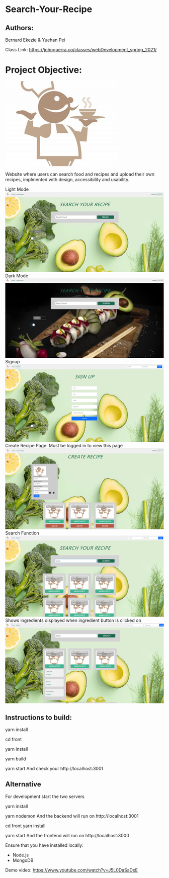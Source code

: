 # Search-Your-Recipe

## Authors:
Bernard Ekezie & Yuehan Pei

Class Link: https://johnguerra.co/classes/webDevelopment_spring_2021/

# Project Objective:
![Logo](screenshot/dishes.png)

Website where users can search food and recipes and upload their own recipes, implmented with design, accessibility and usability.

Light Mode
![Light](screenshot/light.png)
Dark Mode
![Dark](screenshot/dark.png)
Signup
![Signup](screenshot/signup.png)
Create Recipe Page: Must be logged in to view this page
![Create](screenshot/create.png)
Search Function
![Search Function](screenshot/search.png)
Shows ingredients displayed when ingredient button is clicked on
![Search](screenshot/recipe.png)



## Instructions to build:

yarn install

cd front

yarn install

yarn build

yarn start
And check your http://localhost:3001

## Alternative
For development start the two servers

yarn install

yarn nodemon
And the backend will run on http://localhost:3001

cd front
yarn install

yarn start
And the frontend will run on http://localhost:3000

Ensure that you have installed locally:
- Node.js
- MongoDB

Demo video: https://www.youtube.com/watch?v=J5L0DaSaDxE
